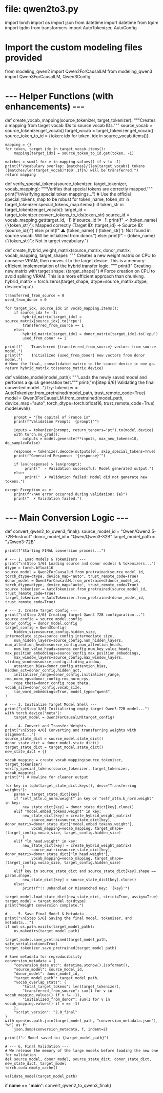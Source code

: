 # file: qwen2to3.py

import torch
import os
import json
from datetime import datetime
from tqdm import tqdm
from transformers import AutoTokenizer, AutoConfig

# Import the custom modeling files provided
from modeling_qwen2 import Qwen2ForCausalLM
from modeling_qwen3 import Qwen3ForCausalLM, Qwen3Config

# --- Helper Functions (with enhancements) ---

def create_vocab_mapping(source_tokenizer, target_tokenizer):
    """Creates a mapping from target vocab IDs to source vocab IDs."""
    source_vocab = source_tokenizer.get_vocab()
    target_vocab = target_tokenizer.get_vocab()
    source_token_to_id = {token: idx for token, idx in source_vocab.items()}
    
    mapping = {}
    for token, target_idx in target_vocab.items():
        mapping[target_idx] = source_token_to_id.get(token, -1)
        
    matches = sum(1 for v in mapping.values() if v != -1)
    print(f"Vocabulary overlap: {matches}/{len(target_vocab)} tokens ({matches/len(target_vocab)*100:.1f}%) will be transferred.")
    return mapping

def verify_special_tokens(source_tokenizer, target_tokenizer, vocab_mapping):
    """Verifies that special tokens are correctly mapped."""
    print("\nVerifying special token mappings...")
    # Use the official special_tokens_map to be robust
    for token_name, token_str in target_tokenizer.special_tokens_map.items():
        if token_str in target_tokenizer.get_vocab():
            target_id = target_tokenizer.convert_tokens_to_ids(token_str)
            source_id = vocab_mapping.get(target_id, -1)
            if source_id != -1:
                print(f"  ✓ {token_name} ('{token_str}'): Mapped correctly (Target ID: {target_id} -> Source ID: {source_id})")
            else:
                print(f"  ⚠️ {token_name} ('{token_str}'): Not found in source vocab. Will be initialized from donor.")
        else:
             print(f"  - {token_name} ('{token_str}'): Not in target vocabulary.")


def create_hybrid_weight_matrix(source_matrix, donor_matrix, vocab_mapping, target_shape):
    """
    Creates a new weight matrix on CPU to conserve VRAM, then moves it to the target device.
    This is a memory-efficient implementation of the hybrid transfer logic.
    """
    print(f"    Creating new matrix with target shape: {target_shape}")
    # Force creation on CPU to avoid spiking VRAM. This is a more efficient approach than chunking.
    hybrid_matrix = torch.zeros(target_shape, dtype=source_matrix.dtype, device='cpu')
    
    transferred_from_source = 0
    used_from_donor = 0
    
    for target_idx, source_idx in vocab_mapping.items():
        if source_idx != -1:
            hybrid_matrix[target_idx] = source_matrix[source_idx].to('cpu')
            transferred_from_source += 1
        else:
            hybrid_matrix[target_idx] = donor_matrix[target_idx].to('cpu')
            used_from_donor += 1
            
    print(f"    Transferred {transferred_from_source} vectors from source model.")
    print(f"    Initialized {used_from_donor} new vectors from donor model.")
    # Move the final, consolidated matrix to the source device in one go.
    return hybrid_matrix.to(source_matrix.device)

def validate_model(model_path):
    """Loads the newly saved model and performs a quick generation test."""
    print("\n[Step 6/6] Validating the final converted model...")
    try:
        tokenizer = AutoTokenizer.from_pretrained(model_path, trust_remote_code=True)
        model = Qwen3ForCausalLM.from_pretrained(model_path, device_map="auto", torch_dtype=torch.bfloat16, trust_remote_code=True)
        model.eval()

        prompt = "The capital of France is"
        print(f"Validation Prompt: '{prompt}'")
        
        inputs = tokenizer(prompt, return_tensors="pt").to(model.device)
        with torch.no_grad():
            outputs = model.generate(**inputs, max_new_tokens=10, do_sample=False)
        
        response = tokenizer.decode(outputs[0], skip_special_tokens=True)
        print(f"Generated Response: '{response}'")
        
        if len(response) > len(prompt):
             print("  ✓ Validation successful: Model generated output.")
        else:
             print("  ✗ Validation failed: Model did not generate new tokens.")

    except Exception as e:
        print(f"\nAn error occurred during validation: {e}")
        print("  ✗ Validation failed.")


# --- Main Conversion Logic ---

def convert_qwen2_to_qwen3_final():
    source_model_id = "Qwen/Qwen2.5-72B-Instruct"
    donor_model_id = "Qwen/Qwen3-32B"
    target_model_path = "./Qwen3-72B"

    print(f"Starting FINAL conversion process...")
    
    # --- 1. Load Models & Tokenizers ---
    print("\n[Step 1/6] Loading source and donor models & tokenizers...")
    dtype = torch.bfloat16
    source_model = Qwen2ForCausalLM.from_pretrained(source_model_id, torch_dtype=dtype, device_map="auto", trust_remote_code=True)
    donor_model = Qwen3ForCausalLM.from_pretrained(donor_model_id, torch_dtype=dtype, device_map="auto", trust_remote_code=True)
    source_tokenizer = AutoTokenizer.from_pretrained(source_model_id, trust_remote_code=True)
    target_tokenizer = AutoTokenizer.from_pretrained(donor_model_id, trust_remote_code=True)
    
    # --- 2. Create Target Config ---
    print("\n[Step 2/6] Creating target Qwen3 72B configuration...")
    source_config = source_model.config
    donor_config = donor_model.config
    target_config = Qwen3Config(
        hidden_size=source_config.hidden_size, intermediate_size=source_config.intermediate_size,
        num_hidden_layers=source_config.num_hidden_layers, num_attention_heads=source_config.num_attention_heads,
        num_key_value_heads=source_config.num_key_value_heads, max_position_embeddings=source_config.max_position_embeddings,
        max_window_layers=source_config.max_window_layers, sliding_window=source_config.sliding_window,
        attention_bias=donor_config.attention_bias, hidden_act=donor_config.hidden_act,
        initializer_range=donor_config.initializer_range, rms_norm_eps=donor_config.rms_norm_eps,
        rope_theta=donor_config.rope_theta, vocab_size=donor_config.vocab_size, 
        tie_word_embeddings=True, model_type="qwen3",
    )

    # --- 3. Initialize Target Model Shell ---
    print("\n[Step 3/6] Initializing empty target Qwen3-72B model...")
    with torch.device("meta"):
        target_model = Qwen3ForCausalLM(target_config)

    # --- 4. Convert and Transfer Weights ---
    print("\n[Step 4/6] Converting and transferring weights with alignment...")
    source_state_dict = source_model.state_dict()
    donor_state_dict = donor_model.state_dict()
    target_state_dict = target_model.state_dict()
    new_state_dict = {}

    vocab_mapping = create_vocab_mapping(source_tokenizer, target_tokenizer)
    verify_special_tokens(source_tokenizer, target_tokenizer, vocab_mapping)
    print("") # Newline for cleaner output

    for key in tqdm(target_state_dict.keys(), desc="Transferring weights"):
        param = target_state_dict[key]
        if "self_attn.q_norm.weight" in key or "self_attn.k_norm.weight" in key:
            new_state_dict[key] = donor_state_dict[key].clone()
        elif "model.embed_tokens.weight" in key:
            new_state_dict[key] = create_hybrid_weight_matrix(
                source_matrix=source_state_dict[key], donor_matrix=donor_state_dict["model.embed_tokens.weight"],
                vocab_mapping=vocab_mapping, target_shape=(target_config.vocab_size, target_config.hidden_size)
            )
        elif "lm_head.weight" in key:
            new_state_dict[key] = create_hybrid_weight_matrix(
                source_matrix=source_state_dict[key], donor_matrix=donor_state_dict["lm_head.weight"],
                vocab_mapping=vocab_mapping, target_shape=(target_config.vocab_size, target_config.hidden_size)
            )
        elif key in source_state_dict and source_state_dict[key].shape == param.shape:
            new_state_dict[key] = source_state_dict[key].clone()
        else:
            print(f"!! Unhandled or Mismatched Key: '{key}'")

    target_model.load_state_dict(new_state_dict, strict=True, assign=True)
    target_model = target_model.to(dtype)
    print("Weight conversion complete.")

    # --- 5. Save Final Model & Metadata ---
    print("\n[Step 5/6] Saving the final model, tokenizer, and metadata...")
    if not os.path.exists(target_model_path):
        os.makedirs(target_model_path)
    
    target_model.save_pretrained(target_model_path, safe_serialization=True)
    target_tokenizer.save_pretrained(target_model_path)
    
    # Save metadata for reproducibility
    conversion_metadata = {
        "conversion_date_utc": datetime.utcnow().isoformat(),
        "source_model": source_model_id,
        "donor_model": donor_model_id,
        "target_model_path": target_model_path,
        "vocab_overlap_stats": {
            "total_target_tokens": len(target_tokenizer),
            "transferred_from_source": sum(1 for v in vocab_mapping.values() if v != -1),
            "initialized_from_donor": sum(1 for v in vocab_mapping.values() if v == -1)
        },
        "script_version": "2.0_final"
    }
    with open(os.path.join(target_model_path, "conversion_metadata.json"), "w") as f:
        json.dump(conversion_metadata, f, indent=2)

    print(f"✅ Model saved to: {target_model_path}")
    
    # --- 6. Final Validation ---
    # We release the memory of the large models before loading the new one for validation
    del source_model, donor_model, source_state_dict, donor_state_dict, new_state_dict, target_model
    torch.cuda.empty_cache()
    
    validate_model(target_model_path)


if __name__ == "__main__":
    convert_qwen2_to_qwen3_final()
